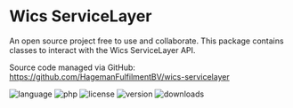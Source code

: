 # Wics ServiceLayer
An open source project free to use and collaborate. This package contains classes to interact with the Wics ServiceLayer API.

Source code managed via GitHub: https://github.com/HagemanFulfilmentBV/wics-servicelayer

<img src="https://badgen.net/packagist/lang/hageman/wics-servicelayer" alt="language">
<img src="https://badgen.net/packagist/php/hageman/wics-servicelayer" alt="php">
<img src="https://badgen.net/packagist/license/hageman/wics-servicelayer" alt="license">
<img src="https://badgen.net/packagist/v/hageman/wics-servicelayer" alt="version">
<img src="https://badgen.net/packagist/dt/hageman/wics-servicelayer" alt="downloads">